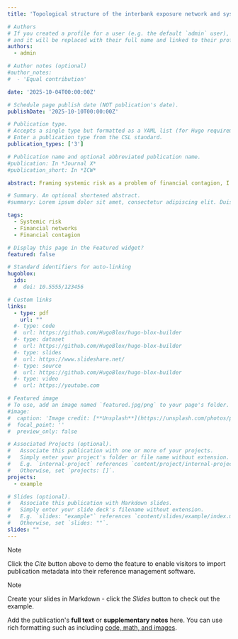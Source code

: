 ```yaml
---
title: 'Topological structure of the interbank exposure network and systemic risk'

# Authors
# If you created a profile for a user (e.g. the default `admin` user), write the username (folder name) here
# and it will be replaced with their full name and linked to their profile.
authors:
  - admin

# Author notes (optional)
#author_notes:
#  - 'Equal contribution'

date: '2025-10-04T00:00:00Z'

# Schedule page publish date (NOT publication's date).
publishDate: '2025-10-10T00:00:00Z'

# Publication type.
# Accepts a single type but formatted as a YAML list (for Hugo requirements).
# Enter a publication type from the CSL standard.
publication_types: ['3']

# Publication name and optional abbreviated publication name.
#publication: In *Journal X*
#publication_short: In *ICW*

abstract: Framing systemic risk as a problem of financial contagion, I studied how system robustness is affected by its topological structure. My simulation results show that, firstly, the more heterogeneous networks – such as scale-free and coreperiphery networks – are on average more robust against default contagion than the random network. However, the performances of the former are sensitive to specific configuration of the network and location of the initial shock. In particular, when shocks are targeted at the most connected banks, the scale-free and core-periphery networks become fragile and will collapse once capitalization level falls below certain threshold. Secondly, the extent of contagion surges drastically for random and scale-free networks once there are market-wide problems, such as correlated shocks or asset price dynamics. This suggests that financial contagion, no matter how small it was under normal circumstance, can evolve exponentially once market condition deteriorates. Lastly, while the core-periphery network appears to be superior than the other two networks in most scenarios, an effective regulatory policy requires that the set of core banks should be empirically identified.

# Summary. An optional shortened abstract.
#summary: Lorem ipsum dolor sit amet, consectetur adipiscing elit. Duis posuere tellus ac convallis placerat. Proin tincidunt magna sed ex sollicitudin condimentum.

tags:
  - Systemic risk
  - Financial networks
  - Financial contagion

# Display this page in the Featured widget?
featured: false

# Standard identifiers for auto-linking
hugoblox:
  ids:
  #  doi: 10.5555/123456

# Custom links
links:
  - type: pdf
    url: ""
  #- type: code
  #  url: https://github.com/HugoBlox/hugo-blox-builder
  #- type: dataset
  #  url: https://github.com/HugoBlox/hugo-blox-builder
  #- type: slides
  #  url: https://www.slideshare.net/
  #- type: source
  #  url: https://github.com/HugoBlox/hugo-blox-builder
  #- type: video
  #  url: https://youtube.com

# Featured image
# To use, add an image named `featured.jpg/png` to your page's folder.
#image:
#  caption: 'Image credit: [**Unsplash**](https://unsplash.com/photos/pLCdAaMFLTE)'
#  focal_point: ''
#  preview_only: false

# Associated Projects (optional).
#   Associate this publication with one or more of your projects.
#   Simply enter your project's folder or file name without extension.
#   E.g. `internal-project` references `content/project/internal-project/index.md`.
#   Otherwise, set `projects: []`.
projects:
  - example

# Slides (optional).
#   Associate this publication with Markdown slides.
#   Simply enter your slide deck's filename without extension.
#   E.g. `slides: "example"` references `content/slides/example/index.md`.
#   Otherwise, set `slides: ""`.
slides: ""
---
```


> [!NOTE]
> Click the _Cite_ button above to demo the feature to enable visitors to import publication metadata into their reference management software.

> [!NOTE]
> Create your slides in Markdown - click the _Slides_ button to check out the example.

Add the publication's **full text** or **supplementary notes** here. You can use rich formatting such as including [code, math, and images](https://docs.hugoblox.com/content/writing-markdown-latex/).
